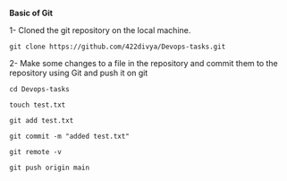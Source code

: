 **Basic of Git**

1- Cloned the git repository on the local machine.

 `git clone https://github.com/422divya/Devops-tasks.git`

2- Make some changes to a file in the repository and commit them to the repository using Git and push it on git

 `cd Devops-tasks`
 
 `touch test.txt`
 
 `git add test.txt`
 
 `git commit -m "added test.txt"`
 
 `git remote -v`
 
 `git push origin main`
 
 
